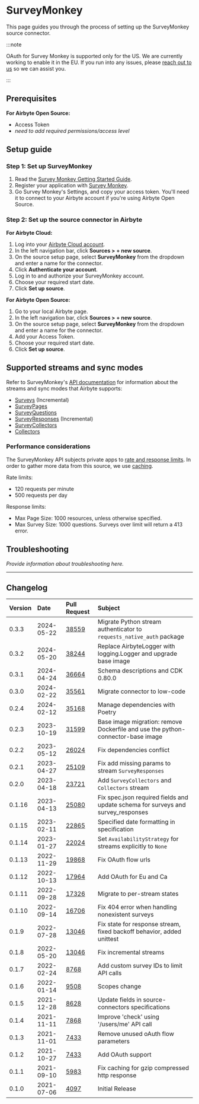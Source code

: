 
<!---
N.B. I ran the page through a 508/WCAG linter to ensure it's A11y compliant. :-)
-->

# SurveyMonkey

This page guides you through the process of setting up the SurveyMonkey source connector.

:::note

OAuth for Survey Monkey is supported only for the US. We are currently working to enable it in the EU. If you run into any issues, please [reach out to us](mailto:product@airbyte.io) so we can assist you.

:::

<!-- env:oss -->

## Prerequisites

**For Airbyte Open Source:**

- Access Token
- *need to add required permissions/access level*

<!-- /env:oss -->

## Setup guide

### Step 1: Set up SurveyMonkey

1. Read the [Survey Monkey Getting Started Guide](https://developer.surveymonkey.com/api/v3/#getting-started).
2. Register your application with [Survey Monkey](https://developer.surveymonkey.com/apps/).
3. Go Survey Monkey's Settings, and copy your access token. You'll need it to connect to your Airbyte account if you're using Airbyte Open Source.

<!---
I've assumed we're referring to Survey Monkey's settings. Can that be linked in some way? 
-->

### Step 2: Set up the source connector in Airbyte

<!-- env:cloud -->

<!---
In the following procedures, I standardized on **bold** for things users click. I see no reason why multiple styles were used. 
-->

**For Airbyte Cloud:**

1. Log into your [Airbyte Cloud account](https://cloud.airbyte.com/workspaces).
2. In the left navigation bar, click **Sources > + new source**.
3. On the source setup page, select **SurveyMonkey** from the dropdown and enter a name for the connector.
4. Click **Authenticate your account**.
5. Log in to and authorize your SurveyMonkey account.
6. Choose your required start date.
7. Click **Set up source**.
<!-- /env:cloud -->

<!-- env:oss -->

**For Airbyte Open Source:**

1. Go to your local Airbyte page.
2. In the left navigation bar, click **Sources > + new source**.
3. On the source setup page, select **SurveyMonkey** from the dropdown and enter a name for the connector.
4. Add your Access Token.
5. Choose your required start date.
6. Click **Set up source**.
<!-- /env:oss -->

<!---
In both of the previous procedures if choosing the start date and then clicking "set up source" happen on the same screen (which I suspect), I'd combine the steps. In general, I want to actually do the procedures to make sure (1) the steps work as written (2) no step is left out (3) the fields are named properly (4) etc.
-->

## Supported streams and sync modes

Refer to SurveyMonkey's [API documentation](https://api.surveymonkey.com/v3/docs#SurveyMonkey-Api) for information about the streams and sync modes that Airbyte supports:

- [Surveys](https://api.surveymonkey.com/v3/docs?shell#api-endpoints-get-surveys) \(Incremental\)
- [SurveyPages](https://api.surveymonkey.com/v3/docs?shell#api-endpoints-get-surveys-survey_id-pages)
- [SurveyQuestions](https://api.surveymonkey.com/v3/docs?shell#api-endpoints-get-surveys-survey_id-pages-page_id-questions)
- [SurveyResponses](https://api.surveymonkey.com/v3/docs?shell#api-endpoints-get-surveys-id-responses-bulk) \(Incremental\)
- [SurveyCollectors](https://api.surveymonkey.com/v3/docs?shell#api-endpoints-get-surveys-survey_id-collectors)
- [Collectors](https://api.surveymonkey.com/v3/docs?shell#api-endpoints-get-collectors-collector_id-)

<!---
This section is particularly opaque for a newbie. I found the following definitions in the docs:
"A sync mode governs how Airbyte reads from a source and writes to a destination."
"A Stream is the atomic unit for reading data from a Source."
"An incremental Stream is a stream which reads data incrementally."
[Ignore for the moment the inconsistent capitalization; those definitions are cut-and-pasted.]
So, bearing those definitions in mind, Surveys and SurveyResponses are incremental streams. Are the others streams or sync modes? It's not clear here, and I'm not clear on how to tell when I only see SurveyMonkey's docs linked. Thus, this section needs more information - and if they're all streams, then the words "sync modes" can go.
-->

### Performance considerations

The SurveyMonkey API subjects private apps to [rate and response limits](https://api.surveymonkey.com/v3/docs#scopes). In order to gather more data from this source, we use [caching](https://docs.airbyte.com/connector-development/cdk-python/http-streams#nested-streams--caching}).

Rate limits:

- 120 requests per minute <!--- This was inaccurate. Glad I checked!-->
- 500 requests per day

Response limits:

- Max Page Size: 1000 resources, unless otherwise specified.
- Max Survey Size: 1000 questions. Surveys over limit will return a 413 error.

<!---
My preference would be not to include the specific information and just send users to their docs, since, as I just saw, the numbers can become inaccurate as the other product changes. However, if we're going to include it, we should include response limits in addition to rate limits.
-->

## Troubleshooting

*Provide information about troubleshooting here.*

___

## Changelog

<!---
I'm not sure this is the right place for the changelog. It would be a lot easier to maintain if we could automate the changelog publication and have it become a separate page/group of pages within the doc set. Plus, the section doesn't appear in the posted template. At any rate, other than fixing a misspelling and changing one word to US English spelling, I didn't edit it.
-->

| Version | Date       | Pull Request                                             | Subject                                                                          |
| :------ | :--------- | :------------------------------------------------------- | :------------------------------------------------------------------------------- |
| 0.3.3   | 2024-05-22 | [38559](https://github.com/airbytehq/airbyte/pull/38559) | Migrate Python stream authenticator to `requests_native_auth` package            |
| 0.3.2   | 2024-05-20 | [38244](https://github.com/airbytehq/airbyte/pull/38244) | Replace AirbyteLogger with logging.Logger and upgrade base image                 |
| 0.3.1   | 2024-04-24 | [36664](https://github.com/airbytehq/airbyte/pull/36664) | Schema descriptions and CDK 0.80.0                                               |
| 0.3.0   | 2024-02-22 | [35561](https://github.com/airbytehq/airbyte/pull/35561) | Migrate connector to low-code                                                    |
| 0.2.4   | 2024-02-12 | [35168](https://github.com/airbytehq/airbyte/pull/35168) | Manage dependencies with Poetry                                                  |
| 0.2.3   | 2023-10-19 | [31599](https://github.com/airbytehq/airbyte/pull/31599) | Base image migration: remove Dockerfile and use the python-connector-base image  |
| 0.2.2   | 2023-05-12 | [26024](https://github.com/airbytehq/airbyte/pull/26024) | Fix dependencies conflict                                                        |
| 0.2.1   | 2023-04-27 | [25109](https://github.com/airbytehq/airbyte/pull/25109) | Fix add missing params to stream `SurveyResponses`                               |
| 0.2.0   | 2023-04-18 | [23721](https://github.com/airbytehq/airbyte/pull/23721) | Add `SurveyCollectors` and `Collectors` stream                                   |
| 0.1.16  | 2023-04-13 | [25080](https://github.com/airbytehq/airbyte/pull/25080) | Fix spec.json required fields and update schema for surveys and survey_responses |
| 0.1.15  | 2023-02-11 | [22865](https://github.com/airbytehq/airbyte/pull/22865) | Specified date formatting in specification                                       |
| 0.1.14  | 2023-01-27 | [22024](https://github.com/airbytehq/airbyte/pull/22024) | Set `AvailabilityStrategy` for streams explicitly to `None`                      |
| 0.1.13  | 2022-11-29 | [19868](https://github.com/airbytehq/airbyte/pull/19868) | Fix OAuth flow urls                                                              |
| 0.1.12  | 2022-10-13 | [17964](https://github.com/airbytehq/airbyte/pull/17964) | Add OAuth for Eu and Ca                                                          |
| 0.1.11  | 2022-09-28 | [17326](https://github.com/airbytehq/airbyte/pull/17326) | Migrate to per-stream states                                                     |
| 0.1.10  | 2022-09-14 | [16706](https://github.com/airbytehq/airbyte/pull/16706) | Fix 404 error when handling nonexistent surveys                                  |
| 0.1.9   | 2022-07-28 | [13046](https://github.com/airbytehq/airbyte/pull/14998) | Fix state for response stream, fixed backoff behavior, added unittest           |
| 0.1.8   | 2022-05-20 | [13046](https://github.com/airbytehq/airbyte/pull/13046) | Fix incremental streams                                                          |
| 0.1.7   | 2022-02-24 | [8768](https://github.com/airbytehq/airbyte/pull/8768)   | Add custom survey IDs to limit API calls                                         |
| 0.1.6   | 2022-01-14 | [9508](https://github.com/airbytehq/airbyte/pull/9508)   | Scopes change                                                                    |
| 0.1.5   | 2021-12-28 | [8628](https://github.com/airbytehq/airbyte/pull/8628)   | Update fields in source-connectors specifications                                |
| 0.1.4   | 2021-11-11 | [7868](https://github.com/airbytehq/airbyte/pull/7868)   | Improve 'check' using '/users/me' API call                                       |
| 0.1.3   | 2021-11-01 | [7433](https://github.com/airbytehq/airbyte/pull/7433)   | Remove unused oAuth flow parameters                                             |
| 0.1.2   | 2021-10-27 | [7433](https://github.com/airbytehq/airbyte/pull/7433)   | Add OAuth support                                                                |
| 0.1.1   | 2021-09-10 | [5983](https://github.com/airbytehq/airbyte/pull/5983)   | Fix caching for gzip compressed http response                                    |
| 0.1.0   | 2021-07-06 | [4097](https://github.com/airbytehq/airbyte/pull/4097)   | Initial Release                                                                  |
